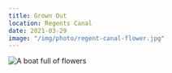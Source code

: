 ```yaml
---
title: Grown Out
location: Regents Canal
date: 2021-03-29
image: "/img/photo/regent-canal-flower.jpg"
---
```


![A boat full of flowers](/img/photo/regent-canal-flower.jpg)

